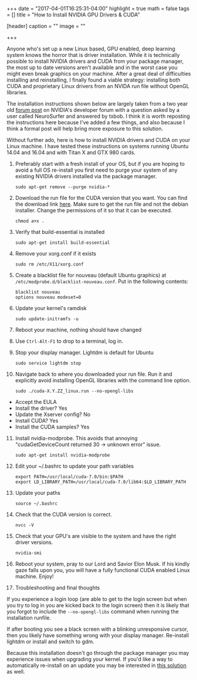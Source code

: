 +++
date = "2017-04-01T16:25:31-04:00"
highlight = true
math = false
tags = []
title = "How to Install NVIDIA GPU Drivers & CUDA"

[header]
  caption = ""
  image = ""

+++

Anyone who's set up a new Linux based, GPU enabled, deep learning system 
knows the horror that is driver installation. While it is technically
possible to install NVIDIA drivers and CUDA from your package manager,
the most up to date versions aren't available and in the worst case you
might even break graphics on your machine. After a great deal of
difficulties installing and reinstalling, I finally found a viable
strategy: installing both CUDA and proprietary Linux drivers from an
NVIDA run file without OpenGL libraries.

The installation instructions shown below are largely taken from a two
year old 
[forum
post](https://devtalk.nvidia.com/default/topic/878117/-solved-titan-x-for-cuda-7-5-login-loop-error-ubuntu-14-04-/) 
on NVIDIA's developer forum with a question asked by a user called
NeuroSurfer and answered by txbob. I think it is worth reposting the 
instructions here because I've added a few things, and also because 
I think a formal post will help bring more exposure to this solution. 

Without further ado, here is how to install NVIDIA drivers and CUDA on
your Linux machine. I have tested these instructions on systems running
Ubuntu 14.04 and 16.04 and with Titan X and GTX 980 cards.

1. Preferably start with a fresh install of your OS, but if you are
hoping to avoid a full OS re-install you first need to purge your
system of any existing NVIDIA drivers installed via the package manager.

	```
	sudo apt-get remove --purge nvidia-*
	```

2. Download the run file for the CUDA version that you want. You can
find the download link
[here](https://developer.nvidia.com/cuda-downloads). Make sure to get
the run file and not the debian installer. Change the permissions of it
so that it can be executed.

	```
	chmod a+x .
	```

3. Verify that build-essential is installed

	```
	sudo apt-get install build-essential
	```

4. Remove your xorg.conf if it exists

	```
	sudo rm /etc/X11/xorg.conf
	```

5. Create a blacklist file for nouveau (default Ubuntu graphics) at
`/etc/modprobe.d/blacklist-nouveau.conf`. Put in the following contents:

	```
	blacklist nouveau
	options nouveau modeset=0
	```

6. Update your kernel's ramdisk

	```
	sudo update-initramfs -u
	```

7. Reboot your machine, nothing should have changed

8. Use `Ctrl-Alt-F1` to drop to a terminal, log in.

9. Stop your display manager. Lightdm is default for Ubuntu

	```
	sudo service lightdm stop
	```

10. Navigate back to where you downloaded your run file. Run it and
explicitly avoid installing OpenGL libraries with the command line
option.

	```
	sudo ./cuda-X.Y.ZZ_linux.run --no-opengl-libs
	```
  * Accept the EULA
  * Install the driver? Yes
  * Update the Xserver config? No
  * Install CUDA? Yes
  * Install the CUDA samples? Yes


11. Install nvidia-modprobe. This avoids that annoying
"cudaGetDeviceCount returned 30 -> unknown error" issue.

	```
	sudo apt-get install nvidia-modprobe
	```

12. Edit your ~/.bashrc to update your path variables

	```
	export PATH=/usr/local/cuda-7.0/bin:$PATH
	export LD_LIBRARY_PATH=/usr/local/cuda-7.0/lib64:$LD_LIBRARY_PATH
	```

13. Update your paths

	```
	source ~/.bashrc
	```

14. Check that the CUDA version is correct.

	```
	nvcc -V
	```

15. Check that your GPU's are visible to the system and have the right
driver versions.

	```
	nvidia-smi
	```

16. Reboot your system, pray to our Lord and Savior Elon Musk. If his
kindly gaze falls upon you, you will have a fully functional CUDA
enabled Linux machine. Enjoy!

17. Troubleshooting and final thoughts

If you experience a login loop (are able to get to the login screen but 
when you try to log in you are kicked back to the login screen) then it
is likely that you forgot to include the `--no-opengl-libs` command when
running the installation runfile.

If after booting you see a black screen with a blinking unresponsive 
cursor, then you likely have something wrong with your display manager.
Re-install lightdm or install and switch to gdm.

Because this installation doesn't go through the package manager you may
experience issues when upgrading your kernel. If you'd like a way to
automatically re-install on an update you may be interested in [this
solution](https://ubuntuforums.org/showthread.php?t=835573) as well.
